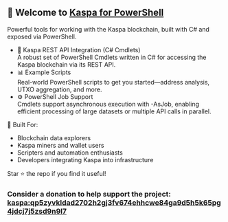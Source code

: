 ## 👋 Welcome to [Kaspa for PowerShell](https://www.youtube.com/@KaspaForPowershell)

Powerful tools for working with the Kaspa blockchain, built with C# and exposed via PowerShell.

- 💠 Kaspa REST API Integration (C# Cmdlets)  
A robust set of PowerShell Cmdlets written in C# for accessing the Kaspa blockchain via its REST API.  
- 📊 Example Scripts  
Real-world PowerShell scripts to get you started—address analysis, UTXO aggregation, and more.  
- ⚙️ PowerShell Job Support  
Cmdlets support asynchronous execution with -AsJob, enabling efficient processing of large datasets or multiple API calls in parallel.  

🧱 Built For:
- Blockchain data explorers
- Kaspa miners and wallet users
- Scripters and automation enthusiasts
- Developers integrating Kaspa into infrastructure

Star ⭐ the repo if you find it useful!

### Consider a donation to help support the project: [kaspa:qp5zyvkldad2702h2gj3fv674ehhcwe84ga9d5h5k65pg4jdcj7j5zsd9n9l7](https://www.kas.fyi/address/kaspa:qp5zyvkldad2702h2gj3fv674ehhcwe84ga9d5h5k65pg4jdcj7j5zsd9n9l7)
